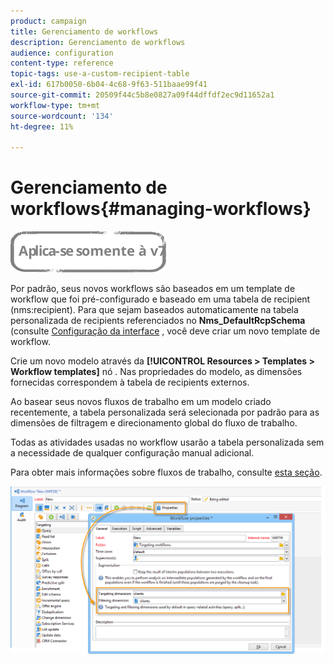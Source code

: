 ```yaml
---
product: campaign
title: Gerenciamento de workflows
description: Gerenciamento de workflows
audience: configuration
content-type: reference
topic-tags: use-a-custom-recipient-table
exl-id: 617b0050-6b04-4c68-9f63-511baae99f41
source-git-commit: 20509f44c5b8e0827a09f44dffdf2ec9d11652a1
workflow-type: tm+mt
source-wordcount: '134'
ht-degree: 11%

---
```


# Gerenciamento de workflows{#managing-workflows}

![](../../assets/v7-only.svg)

Por padrão, seus novos workflows são baseados em um template de workflow que foi pré-configurado e baseado em uma tabela de recipient (nms:recipient). Para que sejam baseados automaticamente na tabela personalizada de recipients referenciados no **Nms_DefaultRcpSchema** (consulte [Configuração da interface](../../configuration/using/configuring-the-interface.md) , você deve criar um novo template de workflow.

Crie um novo modelo através da **[!UICONTROL Resources > Templates > Workflow templates]** nó . Nas propriedades do modelo, as dimensões fornecidas correspondem à tabela de recipients externos.

Ao basear seus novos fluxos de trabalho em um modelo criado recentemente, a tabela personalizada será selecionada por padrão para as dimensões de filtragem e direcionamento global do fluxo de trabalho.

Todas as atividades usadas no workflow usarão a tabela personalizada sem a necessidade de qualquer configuração manual adicional.

Para obter mais informações sobre fluxos de trabalho, consulte [esta seção](../../workflow/using/about-workflows.md).

![](assets/cfg_external_table_workflow.png)
